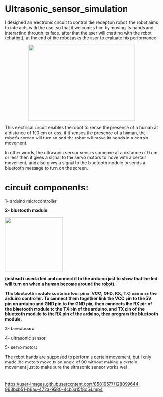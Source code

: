 # Ultrasonic_sensor_simulation


I designed an electronic circuit to control the reception robot, the robot aims to interacts with the user so that it welcomes him by moving its hands and interacting through its face, after that the user will chatting with the robot (chatbot), at the end of the robot asks the user to evaluate his performance.

<p align="center"><img src="https://user-images.githubusercontent.com/85819577/127908850-3deb6aae-aef2-4c32-b79a-c398627af06c.png" width="350" height="250" /></p>


This electrical circuit enables the robot to sense the presence of a human at a distance of 100 cm or less, if it senses the presence of a human, the robot's screen will turn on and the robot will move its hands in a certain movement.

In other words, the ultrasonic sensor senses someone at a distance of 0 cm or less then it gives a signal to the servo motors to move with a certain movement, and also gives a signal to the bluetooth module to sends a bluetooth message to turn on the screen.

# circuit components:

1- arduino microcontroller

**2- bluetooth module**
<p align="left"><img src="https://user-images.githubusercontent.com/85819577/128101659-35e023f2-564e-4502-a290-155cfe0b8c62.png" width="190" height="180" /></p>

**(instead i used a led and connect it to the arduino just to show that the led will turn on when a human become around the robot).**

**The bluetooth module contains four pins (VCC, GND, RX, TX) same as the arduino controller. To connect them together link the VCC pin to the 5V pin on arduino and GND pin to the GND pin, then connects the RX pin of the bluetooth module to the TX pin of the arduino, and TX pin of the bluetooth module to the RX pin of the arduino, then program the bluetooth module.**

3- breadboard

4- ultrasonic sensor

5- servo motors

The robot hands are supposed to perform a certain movement, but I only made the motors move to an angle of 90 without making a certain movement just to make sure the ultrasonic sensor works well.


#
https://user-images.githubusercontent.com/85819577/128099644-963bdb51-b6ac-472a-9580-4cb6a15f8c54.mp4





